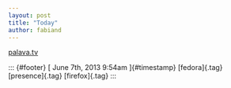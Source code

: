```yaml
---
layout: post
title: "Today"
author: fabiand
---
```



[palava.tv](%20https://t.umblr.com/redirect?z=https%3A%2F%2Fpalava.tv%2F&t=MmM2ZTA5OTVlMDBiZTMyYmY4ZTg2NjM0ZmM3ODgwZDkxNzBkNjhjOCwzbDVGcmI4Yw%3D%3D&b=t%3Af-JKqRHWTpWK1DKXwqj3Yg&p=https%3A%2F%2Fdummdida.tumblr.com%2Fpost%2F52366862458%2Fpalavatv&m=1)

::: {#footer}
[ June 7th, 2013 9:54am ]{#timestamp} [fedora]{.tag} [presence]{.tag}
[firefox]{.tag}
:::
